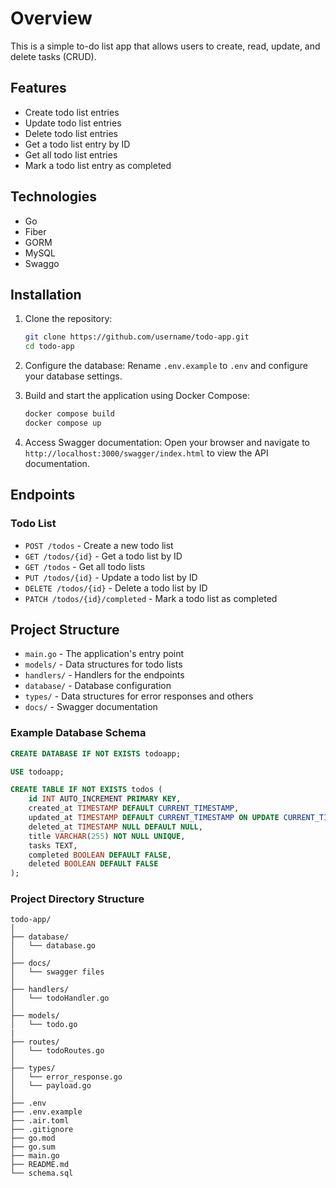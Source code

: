 # Overview

This is a simple to-do list app that allows users to create, read, update, and delete tasks (CRUD).

## Features

- Create todo list entries
- Update todo list entries
- Delete todo list entries
- Get a todo list entry by ID
- Get all todo list entries
- Mark a todo list entry as completed

## Technologies

- Go
- Fiber
- GORM
- MySQL
- Swaggo

## Installation

1. Clone the repository:

   ```sh
   git clone https://github.com/username/todo-app.git
   cd todo-app
   ```

2. Configure the database:
   Rename `.env.example` to `.env` and configure your database settings.

3. Build and start the application using Docker Compose:

   ```sh
   docker compose build
   docker compose up
   ```

4. Access Swagger documentation:
   Open your browser and navigate to `http://localhost:3000/swagger/index.html` to view the API documentation.

## Endpoints

### Todo List

- `POST /todos` - Create a new todo list
- `GET /todos/{id}` - Get a todo list by ID
- `GET /todos` - Get all todo lists
- `PUT /todos/{id}` - Update a todo list by ID
- `DELETE /todos/{id}` - Delete a todo list by ID
- `PATCH /todos/{id}/completed` - Mark a todo list as completed

## Project Structure

- `main.go` - The application's entry point
- `models/` - Data structures for todo lists
- `handlers/` - Handlers for the endpoints
- `database/` - Database configuration
- `types/` - Data structures for error responses and others
- `docs/` - Swagger documentation

### Example Database Schema

```sql
CREATE DATABASE IF NOT EXISTS todoapp;

USE todoapp;

CREATE TABLE IF NOT EXISTS todos (
    id INT AUTO_INCREMENT PRIMARY KEY,
    created_at TIMESTAMP DEFAULT CURRENT_TIMESTAMP,
    updated_at TIMESTAMP DEFAULT CURRENT_TIMESTAMP ON UPDATE CURRENT_TIMESTAMP,
    deleted_at TIMESTAMP NULL DEFAULT NULL,
    title VARCHAR(255) NOT NULL UNIQUE,
    tasks TEXT,
    completed BOOLEAN DEFAULT FALSE,
    deleted BOOLEAN DEFAULT FALSE
);
```

### Project Directory Structure

```
todo-app/
│
├── database/
│   └── database.go
│
├── docs/
│   └── swagger files
│
├── handlers/
│   └── todoHandler.go
│
├── models/
│   └── todo.go
|
├── routes/
│   └── todoRoutes.go
│
├── types/
│   └── error_response.go
│   └── payload.go
│
├── .env
├── .env.example
├── .air.toml
├── .gitignore
├── go.mod
├── go.sum
├── main.go
├── README.md
└── schema.sql
```
